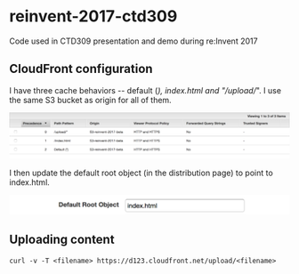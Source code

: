 # reinvent-2017-ctd309
Code used in CTD309 presentation and demo during re:Invent 2017

## CloudFront configuration
I have three cache behaviors -- default (*), index.html and "/upload/*". I use the same S3 bucket as origin for all of them.

![alt text](CloudFront_Cache_Behaviors.png)

I then update the default root object (in the distribution page) to point to index.html.

![alt text](CloudFront_Default_Root_Object.png)

## Uploading content
```
curl -v -T <filename> https://d123.cloudfront.net/upload/<filename>
```
